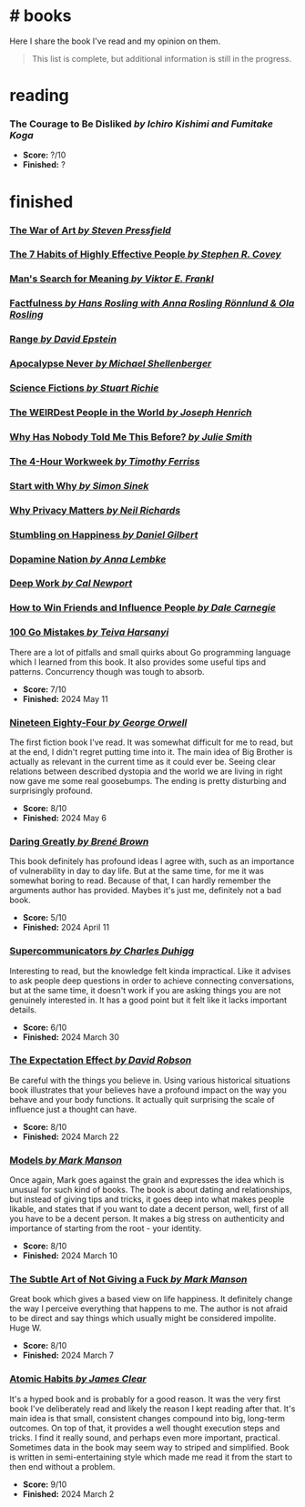 # # books

Here I share the book I've read and my opinion on them.

> This list is complete, but additional information is still in the progress.

# reading

### **The Courage to Be Disliked** _by Ichiro Kishimi and Fumitake Koga_

- **Score:** ?/10
- **Finished:** ?

# finished

### [**The War of Art** _by Steven Pressfield_](https://en.wikipedia.org/wiki/The_War_of_Art_(book))

### [**The 7 Habits of Highly Effective People** _by Stephen R. Covey_](https://en.wikipedia.org/wiki/The_7_Habits_of_Highly_Effective_People)

### [**Man's Search for Meaning** _by Viktor E. Frankl_](https://en.wikipedia.org/wiki/Man%27s_Search_for_Meaning)

### [**Factfulness** _by Hans Rosling with Anna Rosling Rönnlund & Ola Rosling_](https://en.wikipedia.org/wiki/Factfulness)

### [**Range** _by David Epstein_](https://en.wikipedia.org/wiki/Range:_Why_Generalists_Triumph_in_a_Specialized_World)

### [**Apocalypse Never** _by Michael Shellenberger_](https://en.wikipedia.org/wiki/Apocalypse_Never)

### [**Science Fictions** _by Stuart Richie_](https://en.wikipedia.org/wiki/Science_Fictions)

### [**The WEIRDest People in the World** _by Joseph Henrich_](https://en.wikipedia.org/wiki/The_WEIRDest_People_in_the_World)

### [**Why Has Nobody Told Me This Before?** _by Julie Smith_](https://en.wikipedia.org/wiki/Why_Has_Nobody_Told_Me_This_Before%3F)

### [**The 4-Hour Workweek** _by Timothy Ferriss_](https://en.wikipedia.org/wiki/The_4-Hour_Workweek)

### [**Start with Why** _by Simon Sinek_](https://en.wikipedia.org/wiki/Start_with_Why)

### [**Why Privacy Matters** _by Neil Richards_](https://academic.oup.com/book/41147#login-purchase)

### [**Stumbling on Happiness** _by Daniel Gilbert_](https://en.wikipedia.org/wiki/Stumbling_on_Happiness)

### [**Dopamine Nation** _by Anna Lembke_](https://www.annalembke.com/dopamine-nation)

### [**Deep Work** _by Cal Newport_](https://calnewport.com/deep-work-rules-for-focused-success-in-a-distracted-world/)

### [**How to Win Friends and Influence People** _by Dale Carnegie_](https://en.wikipedia.org/wiki/How_to_Win_Friends_and_Influence_People)

### [**100 Go Mistakes** _by Teiva Harsanyi_](https://100go.co/book/)

There are a lot of pitfalls and small quirks about Go programming language which I learned from this book. It also provides some useful tips and patterns. Concurrency though was tough to absorb.

- **Score:** 7/10
- **Finished:** 2024 May 11

### [**Nineteen Eighty-Four** _by George Orwell_](https://en.wikipedia.org/wiki/Nineteen_Eighty-Four)

The first fiction book I've read. It was somewhat difficult for me to read, but at the end, I didn't regret putting time into it. The main idea of Big Brother is actually as relevant in the current time as it could ever be. Seeing clear relations between described dystopia and the world we are living in right now gave me some real goosebumps. The ending is pretty disturbing and surprisingly profound.

- **Score:** 8/10
- **Finished:** 2024 May 6

### [**Daring Greatly** _by Brené Brown_](https://en.wikipedia.org/wiki/Daring_Greatly)

This book definitely has profound ideas I agree with, such as an importance of vulnerability in day to day life. But at the same time, for me it was somewhat boring to read. Because of that, I can hardly remember the arguments author has provided. Maybes it's just me, definitely not a bad book.

- **Score:** 5/10
- **Finished:** 2024 April 11

### [**Supercommunicators** _by Charles Duhigg_](https://charlesduhigg.com/supercommunicators/)

Interesting to read, but the knowledge felt kinda impractical. Like it advises to ask people deep questions in order to achieve connecting conversations, but at the same time, it doesn't work if you are asking things you are not genuinely interested in. It has a good point but it felt like it lacks important details.

- **Score:** 6/10
- **Finished:** 2024 March 30

### [**The Expectation Effect** _by David Robson_](https://davidrobson.me/books/the-expectation-effect/)

Be careful with the things you believe in. Using various historical situations book illustrates that your believes have a profound impact on the way you behave and your body functions. It actually quit surprising the scale of influence just a thought can have.

- **Score:** 8/10
- **Finished:** 2024 March 22

### [**Models** _by Mark Manson_](https://markmanson.net/books/models)

Once again, Mark goes against the grain and expresses the idea which is unusual for such kind of books. The book is about dating and relationships, but instead of giving tips and tricks, it goes deep into what makes people likable, and states that if you want to date a decent person, well, first of all you have to be a decent person. It makes a big stress on authenticity and importance of starting from the root - your identity.

- **Score:** 8/10
- **Finished:** 2024 March 10

### [**The Subtle Art of Not Giving a Fuck** _by Mark Manson_](https://en.wikipedia.org/wiki/The_Subtle_Art_of_Not_Giving_a_Fuck)

Great book which gives a based view on life happiness. It definitely change the way I perceive everything that happens to me. The author is not afraid to be direct and say things which usually might be considered impolite. Huge W.

- **Score:** 8/10
- **Finished:** 2024 March 7

### [**Atomic Habits** _by James Clear_](https://en.wikipedia.org/wiki/Atomic_Habits)

It's a hyped book and is probably for a good reason. It was the very first book I've deliberately read and likely the reason I kept reading after that. It's main idea is that small, consistent changes compound into big, long-term outcomes. On top of that, it provides a well thought execution steps and tricks. I find it really sound, and perhaps even more important, practical. Sometimes data in the book may seem way to striped and simplified. Book is written in semi-entertaining style which made me read it from the start to then end without a problem.

- **Score:** 9/10
- **Finished:** 2024 March 2
